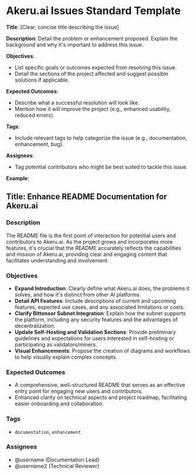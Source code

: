 
# Akeru.ai Issues Standard Template

**Title**: [Clear, concise title describing the issue]

**Description**:
Detail the problem or enhancement proposed. Explain the background and why it's important to address this issue.

**Objectives**:

- List specific goals or outcomes expected from resolving this issue.
- Detail the sections of the project affected and suggest possible solutions if applicable.

**Expected Outcomes**:

- Describe what a successful resolution will look like.
- Mention how it will improve the project (e.g., enhanced usability, reduced errors).

**Tags**:

- Include relevant tags to help categorize the issue (e.g., documentation, enhancement, bug).

**Assignees**:

- Tag potential contributors who might be best suited to tackle this issue.

**Example**:

## Title: Enhance README Documentation for Akeru.ai

### Description

The README file is the first point of interaction for potential users and contributors to Akeru.ai. As the project grows and incorporates more features, it's crucial that the README accurately reflects the capabilities and mission of Akeru.ai, providing clear and engaging content that facilitates understanding and involvement.

### Objectives

- **Expand Introduction**: Clearly define what Akeru.ai does, the problems it solves, and how it's distinct from other AI platforms.
- **Detail API Features**: Include descriptions of current and upcoming features, expected use cases, and any associated limitations or costs.
- **Clarify Bittensor Subnet Integration**: Explain how the subnet supports the platform, including any security features and the advantages of decentralization.
- **Update Self-Hosting and Validation Sections**: Provide preliminary guidelines and expectations for users interested in self-hosting or participating as validators/miners.
- **Visual Enhancements**: Propose the creation of diagrams and workflows to help visually explain complex concepts.

### Expected Outcomes

- A comprehensive, well-structured README that serves as an effective entry point for engaging new users and contributors.
- Enhanced clarity on technical aspects and project roadmap, facilitating easier onboarding and collaboration.

### Tags

- `documentation`, `enhancement`

### Assignees

- @username (Documentation Lead)
- @username2 (Technical Reviewer)